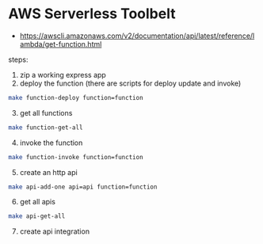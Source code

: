 # AWS Serverless Toolbelt

- https://awscli.amazonaws.com/v2/documentation/api/latest/reference/lambda/get-function.html

steps:

1. zip a working express app
2. deploy the function (there are scripts for deploy update and invoke)

```sh
make function-deploy function=function
```

3. get all functions

```sh
make function-get-all
```

4. invoke the function

```sh
make function-invoke function=function
```

5. create an http api

```sh
make api-add-one api=api function=function
```

6. get all apis

```sh
make api-get-all
```

7. create api integration
